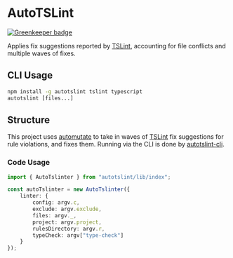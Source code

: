 # AutoTSLint

[![Greenkeeper badge](https://badges.greenkeeper.io/automutate/autotslint.svg)](https://greenkeeper.io/)

Applies fix suggestions reported by [TSLint](https://github.com/palantir/tslint), accounting for file conflicts and multiple waves of fixes.

## CLI Usage

```cmd
npm install -g autotslint tslint typescript
autotslint [files...]
```

## Structure

This project uses [automutate](https://github.com/automutate/automutate) to take in waves of [TSLint](https://github.com/palantir/tslint) fix suggestions for rule violations, and fixes them. Running via the CLI is done by [autotslint-cli](https://github.com/automutate/autotslint-cli).

### Code Usage

```typescript
import { AutoTslinter } from "autotslint/lib/index";

const autoTslinter = new AutoTslinter({
    linter: {
        config: argv.c,
        exclude: argv.exclude,
        files: argv._,
        project: argv.project,
        rulesDirectory: argv.r,
        typeCheck: argv["type-check"]
    }
});
```
